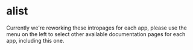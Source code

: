 # alist

Currently we're reworking these intropages for each app, please use the menu on the left to select other available documentation pages for each app, including this one.
